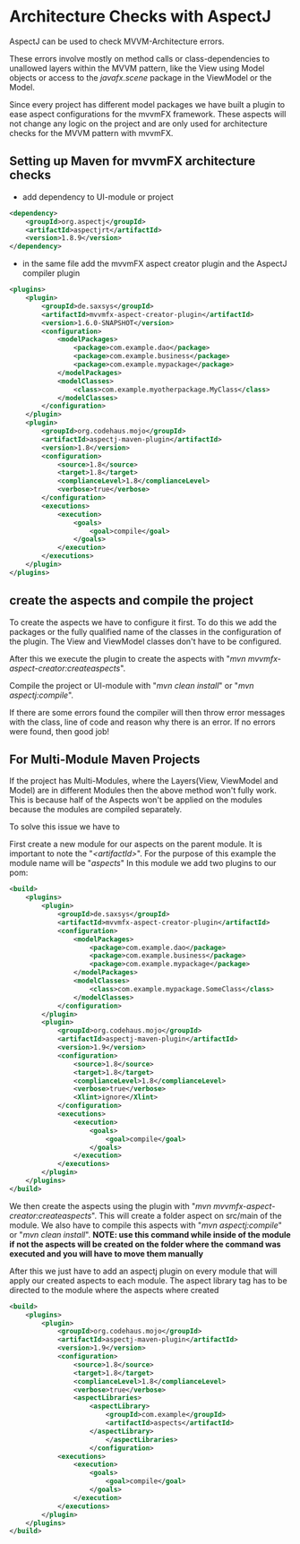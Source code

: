 # Architecture Checks with AspectJ

AspectJ can be used to check MVVM-Architecture errors.

These errors involve mostly on method calls or class-dependencies to unallowed layers within the MVVM pattern, like the View using Model objects or access to the _javafx.scene_ package in the ViewModel or the Model.

Since every project has different model packages we have built a plugin to ease aspect configurations for the mvvmFX framework.
These aspects will not change any logic on the project and are only used for architecture checks for the MVVM pattern with mvvmFX.

## Setting up Maven for mvvmFX architecture checks

   - add dependency to UI-module or project

```xml
<dependency>
    <groupId>org.aspectj</groupId>
    <artifactId>aspectjrt</artifactId>
    <version>1.8.9</version>
</dependency>
```
   - in the same file add the mvvmFX aspect creator plugin and the AspectJ compiler plugin
   
```xml
<plugins>
    <plugin>
        <groupId>de.saxsys</groupId>
        <artifactId>mvvmfx-aspect-creator-plugin</artifactId>
        <version>1.6.0-SNAPSHOT</version>
        <configuration>
            <modelPackages>
                <package>com.example.dao</package>
                <package>com.example.business</package>
                <package>com.example.mypackage</package>
            </modelPackages>
            <modelClasses>
                <class>com.example.myotherpackage.MyClass</class>
            </modelClasses>
        </configuration>
    </plugin>
    <plugin>
        <groupId>org.codehaus.mojo</groupId>
        <artifactId>aspectj-maven-plugin</artifactId>
        <version>1.8</version>
        <configuration>
            <source>1.8</source>
            <target>1.8</target>
            <complianceLevel>1.8</complianceLevel>
            <verbose>true</verbose>
        </configuration>
        <executions>
            <execution>
                <goals>
                    <goal>compile</goal>
                </goals>
            </execution>
        </executions>
    </plugin>
</plugins>
```

## create the aspects and compile the project
To create the aspects we have to configure it first. To do this we add the packages or the fully qualified name of the classes in the configuration of the plugin.
The View and ViewModel classes don't have to be configured.

After this we execute the plugin to create the aspects with "_mvn mvvmfx-aspect-creator:createaspects_".

Compile the project or UI-module with "_mvn clean install_" or "_mvn aspectj:compile_".

If there are some errors found the compiler will then throw error messages with the class, line of code and reason why there is an error.
If no errors were found, then good job!

## For Multi-Module Maven Projects
If the project has Multi-Modules, where the Layers(View, ViewModel and Model) are in different Modules then the above method won't fully work.
This is because half of the Aspects won't be applied on the modules because the modules are compiled separately. 
 
To solve this issue we have to 

First create a new module for our aspects on the parent module. 
It is important to note the "_\<artifactId>_". For the purpose of this example the module name will be "_aspects_"
In this module we add two plugins to our pom:
```xml
<build>
    <plugins>
        <plugin>
            <groupId>de.saxsys</groupId>
            <artifactId>mvvmfx-aspect-creator-plugin</artifactId>
            <configuration>
                <modelPackages>
                    <package>com.example.dao</package>
                    <package>com.example.business</package>
                    <package>com.example.mypackage</package>
                </modelPackages>
                <modelClasses>
                    <class>com.example.mypackage.SomeClass</class>
                </modelClasses>
            </configuration>
        </plugin>
        <plugin>
            <groupId>org.codehaus.mojo</groupId>
            <artifactId>aspectj-maven-plugin</artifactId>
            <version>1.9</version>
            <configuration>
                <source>1.8</source>
                <target>1.8</target>
                <complianceLevel>1.8</complianceLevel>
                <verbose>true</verbose>
                <Xlint>ignore</Xlint>
            </configuration>
            <executions>
                <execution>
                    <goals>
                        <goal>compile</goal>
                    </goals>
                </execution>
            </executions>
        </plugin>
    </plugins>
</build>
```

We then create the aspects using the plugin with "_mvn mvvmfx-aspect-creator:createaspects_". This will create a folder aspect on src/main of the module.
We also have to compile this aspects with "_mvn aspectj:compile_" or "_mvn clean install_".
__NOTE: use this command while inside of the module if not the aspects will be created on the folder where the command was executed and you will have to move them manually__

After this we just have to add an aspectj plugin on every module that will apply our created aspects to each module.
The aspect library tag has to be directed to the module where the aspects where created

```xml
<build>
    <plugins>
        <plugin>
            <groupId>org.codehaus.mojo</groupId>
            <artifactId>aspectj-maven-plugin</artifactId>
            <version>1.9</version>
            <configuration>
                <source>1.8</source>
                <target>1.8</target>
                <complianceLevel>1.8</complianceLevel>
                <verbose>true</verbose>
                <aspectLibraries>
                    <aspectLibrary>
                        <groupId>com.example</groupId>
                        <artifactId>aspects</artifactId>
                    </aspectLibrary>
                        </aspectLibraries>
                    </configuration>
            <executions>
                <execution>
                    <goals>
                        <goal>compile</goal>
                    </goals>
                </execution>
            </executions>
        </plugin>
    </plugins>
</build>
```